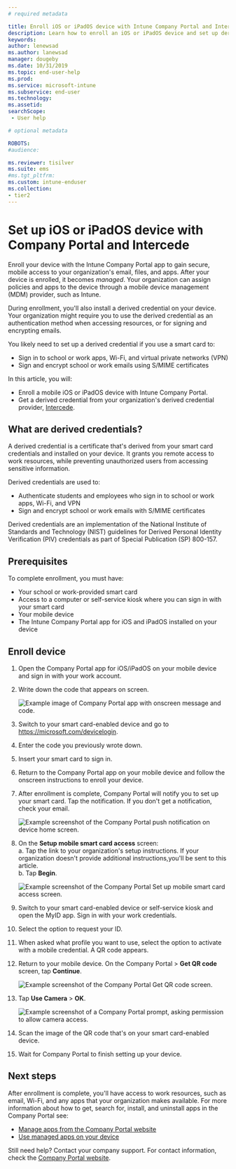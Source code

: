 ```yaml
---
# required metadata

title: Enroll iOS or iPadOS device with Intune Company Portal and Intercede  
description: Learn how to enroll an iOS or iPadOS device and set up derived credential authentication with Intercede.  
keywords:
author: lenewsad
ms.author: lanewsad
manager: dougeby
ms.date: 10/31/2019
ms.topic: end-user-help
ms.prod:
ms.service: microsoft-intune
ms.subservice: end-user
ms.technology:
ms.assetid: 
searchScope:
 - User help

# optional metadata

ROBOTS:  
#audience:

ms.reviewer: tisilver
ms.suite: ems
#ms.tgt_pltfrm:
ms.custom: intune-enduser
ms.collection:
- tier2
---
```



# Set up iOS or iPadOS device with Company Portal and Intercede

Enroll your device with the Intune Company Portal app to gain secure, mobile access to your organization's email, files, and apps.  After your device is enrolled, it becomes *managed*. Your organization can assign policies and apps to the device through a mobile device management (MDM) provider, such as Intune.  

During enrollment, you'll also install a derived credential on your device. Your organization might require you to use the derived credential as an authentication method when accessing resources, or for signing and encrypting emails. 

You likely need to set up a derived credential if you use a smart card to:

* Sign in to school or work apps, Wi-Fi, and virtual private networks (VPN)
* Sign and encrypt school or work emails using S/MIME certificates  

In this article, you will:  

* Enroll a mobile iOS or iPadOS device with Intune Company Portal.  
* Get a derived credential from your organization's derived credential provider, [Intercede](https://www.intercede.com/).   


## What are derived credentials?  
A derived credential is a certificate that's derived from your smart card credentials and installed on your device. It grants you remote access to work resources, while preventing unauthorized users from accessing sensitive information.  

Derived credentials are used to: 
* Authenticate students and employees who sign in to school or work apps, Wi-Fi, and VPN
* Sign and encrypt school or work emails with S/MIME certificates  

Derived credentials are an implementation of the National Institute of Standards and Technology (NIST) guidelines for Derived Personal Identity Verification (PIV) credentials as part of Special Publication (SP) 800-157.  

## Prerequisites

 To complete enrollment, you must have:

* Your school or work-provided smart card
* Access to a computer or self-service kiosk where you can sign in with your smart card
* Your mobile device
* The Intune Company Portal app for iOS and iPadOS installed on your device


## Enroll device  
1. Open the Company Portal app for iOS/iPadOS on your mobile device and sign in with your work account.  
2. Write down the code that appears on screen.  

    ![Example image of Company Portal app with onscreen message and code.](./media/copy-code-intercede.png)  
1. Switch to your smart card-enabled device and go to https://microsoft.com/devicelogin. 

1. Enter the code you previously wrote down.
 
2. Insert your smart card to sign in.   

3. Return to the Company Portal app on your mobile device and follow the onscreen instructions to enroll your device.  
4. After enrollment is complete, Company Portal will notify you to set up your smart card. Tap the notification. If you don't get a notification, check your email.   

    ![Example screenshot of the Company Portal push notification on device home screen.](./media/action-required-in-app-intercede.png)  

5. On the **Setup mobile smart card access** screen:  
    a. Tap the link to your organization's setup instructions. If your organization doesn't provide additional instructions,you'll be sent to this article.  
    b. Tap **Begin**.  

    ![Example screenshot of the Company Portal Set up mobile smart card access screen.](./media/smart-card-info-intercede.png)  

6. Switch to your smart card-enabled device or self-service kiosk and open the MyID app. Sign in with your work credentials.  
7. Select the option to request your ID. 
8. When asked what profile you want to use, select the option to activate with a mobile credential. A QR code appears.  
9. Return to your mobile device. On the Company Portal > **Get QR code** screen, tap **Continue**.  

    ![Example screenshot of the Company Portal Get QR code screen.](./media/get-qr-code-intercede.png) 
 
10. Tap **Use Camera** > **OK**.  

    ![Example screenshot of a Company Portal prompt, asking permission to allow camera access.](./media/allow-cp-camera-access-intercede.png)  

11. Scan the image of the QR code that's on your smart card-enabled device. 
12. Wait for Company Portal to finish setting up your device.  

## Next steps  
After enrollment is complete, you'll have access to work resources, such as email, Wi-Fi, and any apps that your organization makes available. For more information about how to get, search for, install, and uninstall apps in the Company Portal see:

* [Manage apps from the Company Portal website](manage-apps-cpweb.md)  
* [Use managed apps on your device](use-managed-apps-on-your-device-ios.md)  

Still need help? Contact your company support. For contact information, check the [Company Portal website](https://go.microsoft.com/fwlink/?linkid=2010980).
